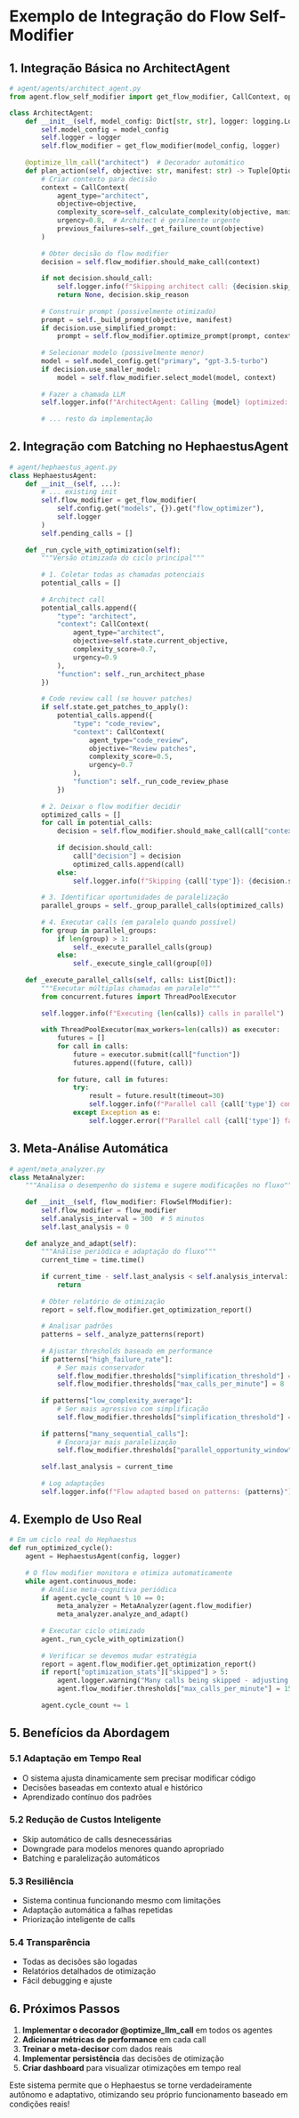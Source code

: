 # Exemplo de Integração do Flow Self-Modifier

## 1. Integração Básica no ArchitectAgent

```python
# agent/agents/architect_agent.py
from agent.flow_self_modifier import get_flow_modifier, CallContext, optimize_llm_call

class ArchitectAgent:
    def __init__(self, model_config: Dict[str, str], logger: logging.Logger):
        self.model_config = model_config
        self.logger = logger
        self.flow_modifier = get_flow_modifier(model_config, logger)
    
    @optimize_llm_call("architect")  # Decorador automático
    def plan_action(self, objective: str, manifest: str) -> Tuple[Optional[Dict[str, Any]], Optional[str]]:
        # Criar contexto para decisão
        context = CallContext(
            agent_type="architect",
            objective=objective,
            complexity_score=self._calculate_complexity(objective, manifest),
            urgency=0.8,  # Architect é geralmente urgente
            previous_failures=self._get_failure_count(objective)
        )
        
        # Obter decisão do flow modifier
        decision = self.flow_modifier.should_make_call(context)
        
        if not decision.should_call:
            self.logger.info(f"Skipping architect call: {decision.skip_reason}")
            return None, decision.skip_reason
        
        # Construir prompt (possivelmente otimizado)
        prompt = self._build_prompt(objective, manifest)
        if decision.use_simplified_prompt:
            prompt = self.flow_modifier.optimize_prompt(prompt, context)
        
        # Selecionar modelo (possivelmente menor)
        model = self.model_config.get("primary", "gpt-3.5-turbo")
        if decision.use_smaller_model:
            model = self.flow_modifier.select_model(model, context)
        
        # Fazer a chamada LLM
        self.logger.info(f"ArchitectAgent: Calling {model} (optimized: {decision.use_simplified_prompt})")
        
        # ... resto da implementação
```

## 2. Integração com Batching no HephaestusAgent

```python
# agent/hephaestus_agent.py
class HephaestusAgent:
    def __init__(self, ...):
        # ... existing init
        self.flow_modifier = get_flow_modifier(
            self.config.get("models", {}).get("flow_optimizer"),
            self.logger
        )
        self.pending_calls = []
    
    def _run_cycle_with_optimization(self):
        """Versão otimizada do ciclo principal"""
        
        # 1. Coletar todas as chamadas potenciais
        potential_calls = []
        
        # Architect call
        potential_calls.append({
            "type": "architect",
            "context": CallContext(
                agent_type="architect",
                objective=self.state.current_objective,
                complexity_score=0.7,
                urgency=0.9
            ),
            "function": self._run_architect_phase
        })
        
        # Code review call (se houver patches)
        if self.state.get_patches_to_apply():
            potential_calls.append({
                "type": "code_review",
                "context": CallContext(
                    agent_type="code_review",
                    objective="Review patches",
                    complexity_score=0.5,
                    urgency=0.7
                ),
                "function": self._run_code_review_phase
            })
        
        # 2. Deixar o flow modifier decidir
        optimized_calls = []
        for call in potential_calls:
            decision = self.flow_modifier.should_make_call(call["context"])
            
            if decision.should_call:
                call["decision"] = decision
                optimized_calls.append(call)
            else:
                self.logger.info(f"Skipping {call['type']}: {decision.skip_reason}")
        
        # 3. Identificar oportunidades de paralelização
        parallel_groups = self._group_parallel_calls(optimized_calls)
        
        # 4. Executar calls (em paralelo quando possível)
        for group in parallel_groups:
            if len(group) > 1:
                self._execute_parallel_calls(group)
            else:
                self._execute_single_call(group[0])
    
    def _execute_parallel_calls(self, calls: List[Dict]):
        """Executar múltiplas chamadas em paralelo"""
        from concurrent.futures import ThreadPoolExecutor
        
        self.logger.info(f"Executing {len(calls)} calls in parallel")
        
        with ThreadPoolExecutor(max_workers=len(calls)) as executor:
            futures = []
            for call in calls:
                future = executor.submit(call["function"])
                futures.append((future, call))
            
            for future, call in futures:
                try:
                    result = future.result(timeout=30)
                    self.logger.info(f"Parallel call {call['type']} completed")
                except Exception as e:
                    self.logger.error(f"Parallel call {call['type']} failed: {e}")
```

## 3. Meta-Análise Automática

```python
# agent/meta_analyzer.py
class MetaAnalyzer:
    """Analisa o desempenho do sistema e sugere modificações no fluxo"""
    
    def __init__(self, flow_modifier: FlowSelfModifier):
        self.flow_modifier = flow_modifier
        self.analysis_interval = 300  # 5 minutos
        self.last_analysis = 0
    
    def analyze_and_adapt(self):
        """Análise periódica e adaptação do fluxo"""
        current_time = time.time()
        
        if current_time - self.last_analysis < self.analysis_interval:
            return
        
        # Obter relatório de otimização
        report = self.flow_modifier.get_optimization_report()
        
        # Analisar padrões
        patterns = self._analyze_patterns(report)
        
        # Ajustar thresholds baseado em performance
        if patterns["high_failure_rate"]:
            # Ser mais conservador
            self.flow_modifier.thresholds["simplification_threshold"] = 0.8
            self.flow_modifier.thresholds["max_calls_per_minute"] = 8
        
        if patterns["low_complexity_average"]:
            # Ser mais agressivo com simplificação
            self.flow_modifier.thresholds["simplification_threshold"] = 0.6
        
        if patterns["many_sequential_calls"]:
            # Encorajar mais paralelização
            self.flow_modifier.thresholds["parallel_opportunity_window"] = 10.0
        
        self.last_analysis = current_time
        
        # Log adaptações
        self.logger.info(f"Flow adapted based on patterns: {patterns}")
```

## 4. Exemplo de Uso Real

```python
# Em um ciclo real do Hephaestus
def run_optimized_cycle():
    agent = HephaestusAgent(config, logger)
    
    # O flow modifier monitora e otimiza automaticamente
    while agent.continuous_mode:
        # Análise meta-cognitiva periódica
        if agent.cycle_count % 10 == 0:
            meta_analyzer = MetaAnalyzer(agent.flow_modifier)
            meta_analyzer.analyze_and_adapt()
        
        # Executar ciclo otimizado
        agent._run_cycle_with_optimization()
        
        # Verificar se devemos mudar estratégia
        report = agent.flow_modifier.get_optimization_report()
        if report["optimization_stats"]["skipped"] > 5:
            agent.logger.warning("Many calls being skipped - adjusting strategy")
            agent.flow_modifier.thresholds["max_calls_per_minute"] = 15
        
        agent.cycle_count += 1
```

## 5. Benefícios da Abordagem

### 5.1 Adaptação em Tempo Real
- O sistema ajusta dinamicamente sem precisar modificar código
- Decisões baseadas em contexto atual e histórico
- Aprendizado contínuo dos padrões

### 5.2 Redução de Custos Inteligente
- Skip automático de calls desnecessárias
- Downgrade para modelos menores quando apropriado
- Batching e paralelização automáticos

### 5.3 Resiliência
- Sistema continua funcionando mesmo com limitações
- Adaptação automática a falhas repetidas
- Priorização inteligente de calls

### 5.4 Transparência
- Todas as decisões são logadas
- Relatórios detalhados de otimização
- Fácil debugging e ajuste

## 6. Próximos Passos

1. **Implementar o decorador @optimize_llm_call** em todos os agentes
2. **Adicionar métricas de performance** em cada call
3. **Treinar o meta-decisor** com dados reais
4. **Implementar persistência** das decisões de otimização
5. **Criar dashboard** para visualizar otimizações em tempo real

Este sistema permite que o Hephaestus se torne verdadeiramente autônomo e adaptativo, otimizando seu próprio funcionamento baseado em condições reais! 